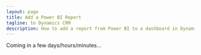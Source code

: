 ```yaml
---
layout: page
title: Add a Power BI Report
tagline: to Dynamics CRM
description: How to add a report from Power BI to a dashboard in Dynamics CRM.
---
```


Coming in a few days/hours/minutes...